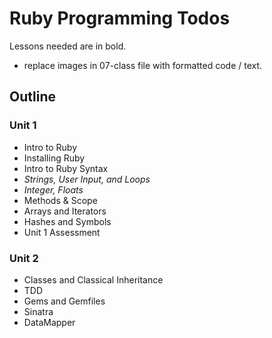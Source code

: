 # Ruby Programming Todos

Lessons needed are in bold.

* replace images in 07-class file with formatted code / text.

## Outline

### Unit 1
* Intro to Ruby
* Installing Ruby
* Intro to Ruby Syntax
* *Strings, User Input, and Loops*
* *Integer, Floats*
* Methods & Scope
* Arrays and Iterators
* Hashes and Symbols
* Unit 1 Assessment

### Unit 2
* Classes and Classical Inheritance
* TDD
* Gems and Gemfiles
* Sinatra
* DataMapper
